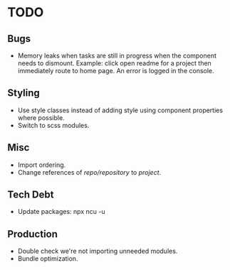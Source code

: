 # TODO

## Bugs

- Memory leaks when tasks are still in progress when the component needs to dismount. Example: click open readme for a project then immediately route to home page. An error is logged in the console.

## Styling

- Use style classes instead of adding style using component properties where possible.
- Switch to scss modules.

## Misc

- Import ordering.
- Change references of _repo/repository_ to _project_.

## Tech Debt

- Update packages: npx ncu -u

## Production

- Double check we're not importing unneeded modules.
- Bundle optimization.

